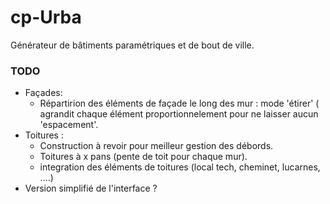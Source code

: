 # cp-Urba
Générateur de bâtiments paramétriques et de bout de ville.

### TODO
* Façades:
  * Répartirion des éléments de façade le long des mur : mode 'étirer' ( agrandit chaque élément proportionnelement pour ne laisser aucun 'espacement'.
* Toitures :
  * Construction à revoir pour meilleur gestion des débords.
  * Toitures à x pans (pente de toit pour chaque mur).
  * integration des éléments de toitures (local tech, cheminet, lucarnes, ....)
* Version simplifié de l'interface ?
